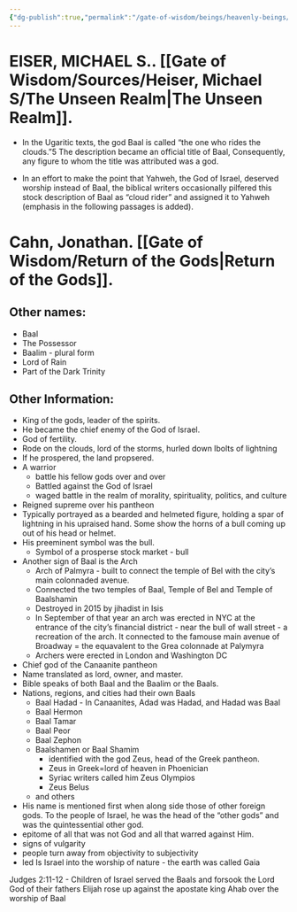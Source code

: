```yaml
---
{"dg-publish":true,"permalink":"/gate-of-wisdom/beings/heavenly-beings/baal/","tags":["#GateWisdom","Being","HeavenlyBeing"]}
---
```


# EISER, MICHAEL S.. [[Gate of Wisdom/Sources/Heiser, Michael S/The Unseen Realm\|The Unseen Realm]]. 
- In the Ugaritic texts, the god Baal is called “the one who rides the clouds.”5 The description became an official title of Baal, Consequently, any figure to whom the title was attributed was a god.

- In an effort to make the point that Yahweh, the God of Israel, deserved worship instead of Baal, the biblical writers occasionally pilfered this stock description of Baal as “cloud rider” and assigned it to Yahweh (emphasis in the following passages is added).

# Cahn, Jonathan. [[Gate of Wisdom/Return of the Gods\|Return of the Gods]]. 

## Other names: 
- Baal
- The Possessor
- Baalim - plural form
- Lord of Rain
- Part of the Dark Trinity

## Other Information:

- King of the gods, leader of the spirits. 
- He became the chief enemy of the God of Israel.
- God of fertility.
- Rode on the clouds, lord of the storms, hurled down lbolts of lightning
- If he prospered, the land propsered. 
- A warrior
	 - battle his fellow gods over and over
	 - Battled against the God of Israel
	 - waged battle in the realm of morality, spirituality, politics, and culture
- Reigned supreme over his pantheon
- Typically portrayed as a bearded and helmeted figure, holding a spar of lightning in his upraised hand. Some show the horns of a bull coming up out of his head or helmet.
- His preeminent symbol was the bull.
	 - Symbol of a prosperse stock market - bull
- Another sign of Baal is the Arch
	 - Arch of Palmyra - built to connect the temple of Bel with the city’s main colonnaded avenue. 
	 - Connected the two temples of Baal, Temple of Bel and Temple of Baalshamin
	 - Destroyed in 2015 by jihadist in Isis
	 - In September of that year an arch was erected in NYC at the entrance of the city’s financial district - near the bull of wall street - a recreation of the arch. It connected to the famouse main avenue of Broadway = the equavalent to the Grea colonnade at Palymyra
	 - Archers were erected in London and Washington DC 
- Chief god of the Canaanite pantheon
- Name translated as lord, owner, and master. 
- Bible speaks of both Baal and the Baalim or the Baals.
- Nations, regions, and cities had their own Baals
	 - Baal Hadad - In Canaanites, Adad was Hadad, and Hadad was Baal
	 - Baal Hermon
	 - Baal Tamar
	 - Baal Peor
	 - Baal Zephon
	 - Baalshamen or Baal Shamim
		 - identified with the god Zeus, head of the Greek pantheon. 
		 - Zeus in Greek=lord of heaven in Phoenician 
		 - Syriac writers called him Zeus Olympios
		 - Zeus Belus 
	 - and others
- His name is mentioned first when along side those of other foreign gods. To the people of Israel, he was the head of the “other gods” and was the quintessential other god.
- epitome of all that was not God and all that warred against Him. 
- signs of vulgarity
- people turn away from objectivity to subjectivity
- led Is Israel into the worship of nature - the earth was called Gaia


Judges 2:11-12 - Children of Israel served the Baals and forsook the Lord God of their fathers
Elijah rose up against the apostate king Ahab over the worship of Baal
